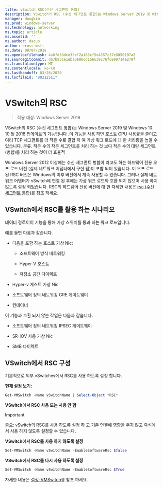 ```yaml
---
title: vSwitch RSC(수신 세그먼트 통합)
description: VSwitch의 RSC (수신 세그먼트 통합)는 Windows Server 2019 및 Windows 10 10 월 2018 업데이트의 기능입니다 .이 기능을 사용 하면 호스트 CPU 사용률을 줄이고 여러 TCP 세그먼트를 더 작은 수로 결합 하 여 가상 워크 로드에 대 한 처리량을 높일 수 있습니다. 분류. 적은 수의 작은 세그먼트를 처리 하는 것 보다 적은 수의 대량 세그먼트 (병합)를 처리 하는 것이 더 효율적
manager: dougkim
ms.prod: windows-server
ms.technology: networking
ms.topic: article
ms.assetid: ''
ms.author: dacuo
author: eross-msft
ms.date: 09/07/2018
ms.openlocfilehash: 4a6fd33dce35cf2a185cf5e4357c37e8050197a2
ms.sourcegitcommit: da7b9bce1eba369bcd156639276f6899714e279f
ms.translationtype: MT
ms.contentlocale: ko-KR
ms.lasthandoff: 03/26/2020
ms.locfileid: "80312511"
---
```

# <a name="rsc-in-the-vswitch"></a>VSwitch의 RSC
>적용 대상: Windows Server 2019

VSwitch의 RSC (수신 세그먼트 통합)는 Windows Server 2019 및 Windows 10 10 월 2018 업데이트의 기능입니다 .이 기능을 사용 하면 호스트 CPU 사용률을 줄이고 여러 TCP 세그먼트를 더 작은 수로 결합 하 여 가상 워크 로드에 대 한 처리량을 높일 수 있습니다. 분류. 적은 수의 작은 세그먼트를 처리 하는 것 보다 적은 수의 대량 세그먼트 (병합)를 처리 하는 것이 더 효율적

Windows Server 2012 이상에는 수신 세그먼트 병합이 라고도 하는 하드웨어 전용 오프 로드 버전 (실제 네트워크 어댑터에서 구현 됨)이 포함 되어 있습니다. 이 오프 로드 된 RSC 버전은 Windows의 이후 버전에서 계속 사용할 수 있습니다. 그러나 실제 네트워크 어댑터가 vSwitch에 연결 된 후에는 가상 워크 로드와 호환 되지 않으며 사용 하지 않도록 설정 되었습니다. RSC의 하드웨어 전용 버전에 대 한 자세한 내용은 [rsc (수신 세그먼트 통합)](https://docs.microsoft.com/previous-versions/windows/it-pro/windows-server-2012-R2-and-2012/hh997024(v=ws.11))를 참조 하세요.

## <a name="scenarios-that-benefit-from-rsc-in-the-vswitch"></a>VSwitch에서 RSC를 활용 하는 시나리오

데이터 경로이이 기능을 통해 가상 스위치를 통과 하는 워크 로드입니다.

예를 들면 다음과 같습니다.

-   다음을 포함 하는 호스트 가상 Nic:

    -   소프트웨어 방식 네트워킹

    -   Hyper-V 호스트

    -   저장소 공간 다이렉트

-   Hyper-v 게스트 가상 Nic

-   소프트웨어 정의 네트워킹 GRE 게이트웨이

-   컨테이너

이 기능과 호환 되지 않는 작업은 다음과 같습니다.

-   소프트웨어 정의 네트워킹 IPSEC 게이트웨이

-   SR-IOV 사용 가상 Nic

-   SMB 다이렉트

## <a name="configure-rsc-in-the-vswitch"></a>VSwitch에서 RSC 구성


기본적으로 외부 vSwitches에서 RSC를 사용 하도록 설정 합니다.

**현재 설정 보기:**

```PowerShell
Get-VMSwitch -Name vSwitchName | Select-Object *RSC*
```

**VSwitch에서 RSC 사용 또는 사용 안 함**


>[!IMPORTANT]
>중요: vSwitch의 RSC를 사용 하도록 설정 하 고 기존 연결에 영향을 주지 않고 즉석에서 사용 하지 않도록 설정할 수 있습니다.


**VSwitch에서 RSC를 사용 하지 않도록 설정**

```PowerShell
Set-VMSwitch -Name vSwitchName -EnableSoftwareRsc $false
```

**VSwitch에서 RSC를 다시 사용 하도록 설정**

```PowerShell
Set-VMSwitch -Name vSwitchName -EnableSoftwareRsc $True
```
자세한 내용은 [설정-VMSwitch](https://docs.microsoft.com/powershell/module/hyper-v/set-vmswitch?view=win10-ps)를 참조 하세요.
